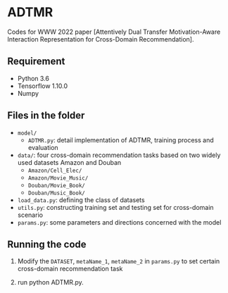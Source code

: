 
# ADTMR

Codes for WWW 2022 paper [Attentively Dual Transfer Motivation-Aware Interaction Representation for Cross-Domain Recommendation].


## Requirement
* Python 3.6
* Tensorflow 1.10.0
* Numpy


## Files in the folder
- `model/`
    - `ADTMR.py`: detail implementation of ADTMR, training process and evaluation
- `data/`: four cross-domain recommendation tasks based on two widely used datasets Amazon and Douban
    - `Amazon/Cell_Elec/`
    - `Amazon/Movie_Music/`
    - `Douban/Movie_Book/`
    - `Douban/Music_Book/`
- `load_data.py`: defining the class of datasets
- `utils.py`: constructing training set and testing set for cross-domain scenario
- `params.py`: some parameters and directions concerned with the model


## Running the code
1. Modify the `DATASET`, `metaName_1`, `metaName_2` in `params.py` to set certain cross-domain recommendation task

2. run python ADTMR.py.